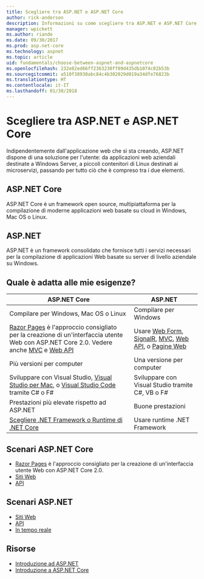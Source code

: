 ```yaml
---
title: Scegliere tra ASP.NET e ASP.NET Core
author: rick-anderson
description: Informazioni su come scegliere tra ASP.NET e ASP.NET Core.
manager: wpickett
ms.author: riande
ms.date: 09/30/2017
ms.prod: asp.net-core
ms.technology: aspnet
ms.topic: article
uid: fundamentals/choose-between-aspnet-and-aspnetcore
ms.openlocfilehash: 232e82ed66ff2363230ff09d435db1074c02b53b
ms.sourcegitcommit: a510f38930abc84c4b302029d019a34dfe76823b
ms.translationtype: HT
ms.contentlocale: it-IT
ms.lasthandoff: 01/30/2018
---
```

# <a name="choose-between-aspnet-and-aspnet-core"></a>Scegliere tra ASP.NET e ASP.NET Core 

Indipendentemente dall'applicazione web che si sta creando, ASP.NET dispone di una soluzione per l'utente: da applicazioni web aziendali destinate a Windows Server, a piccoli contenitori di Linux destinati ai microservizi, passando per tutto ciò che è compreso tra i due elementi.

## <a name="aspnet-core"></a>ASP.NET Core

ASP.NET Core è un framework open source, multipiattaforma per la compilazione di moderne applicazioni web basate su cloud in Windows, Mac OS o Linux.

## <a name="aspnet"></a>ASP.NET

ASP.NET è un framework consolidato che fornisce tutti i servizi necessari per la compilazione di applicazioni Web basate su server di livello aziendale su Windows.

## <a name="which-one-is-right-for-me"></a>Quale è adatta alle mie esigenze?

| ASP.NET Core | ASP.NET |
|---|---|
|Compilare per Windows, Mac OS o Linux|Compilare per Windows|
|[Razor Pages](xref:mvc/razor-pages/index) è l'approccio consigliato per la creazione di un'interfaccia utente Web con ASP.NET Core 2.0. Vedere anche [MVC](xref:mvc/overview) e [Web API](xref:tutorials/first-web-api)|Usare [Web Form](https://docs.microsoft.com/aspnet/web-forms), [SignalR](https://docs.microsoft.com/aspnet/signalr), [MVC](https://docs.microsoft.com/aspnet/mvc), [Web API](https://docs.microsoft.com/aspnet/web-api/), o [Pagine Web](https://docs.microsoft.com/aspnet/web-pages)|
|Più versioni per computer|Una versione per computer|
|Sviluppare con Visual Studio, [Visual Studio per Mac](https://www.visualstudio.com/vs/visual-studio-mac/), o [Visual Studio Code](https://code.visualstudio.com/) tramite C# o F#|Sviluppare con Visual Studio tramite C#, VB o F#|
|Prestazioni più elevate rispetto ad ASP.NET|Buone prestazioni|
|[Scegliere .NET Framework o Runtime di .NET Core](https://docs.microsoft.com/dotnet/articles/standard/choosing-core-framework-server)|Usare runtime .NET Framework|

## <a name="aspnet-core-scenarios"></a>Scenari ASP.NET Core

<!-- update link to Razor Pages mvc movie series when done -->
* [Razor Pages](xref:mvc/razor-pages/index) è l'approccio consigliato per la creazione di un'interfaccia utente Web con ASP.NET Core 2.0.
* [Siti Web](xref:tutorials/first-mvc-app/index)
* [API](xref:tutorials/first-web-api)

## <a name="aspnet-scenarios"></a>Scenari ASP.NET

* [Siti Web](https://docs.microsoft.com/aspnet/mvc)
* [API](https://docs.microsoft.com/aspnet/web-api)
* [In tempo reale](https://docs.microsoft.com/aspnet/signalr)

## <a name="resources"></a>Risorse

* [Introduzione ad ASP.NET](https://docs.microsoft.com/aspnet/overview)
* [Introduzione a ASP.NET Core](xref:index)
